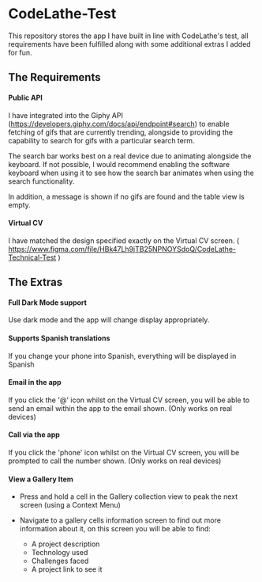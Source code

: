 # CodeLathe-Test


This repository stores the app I have built in line with CodeLathe's test, all requirements have been fulfilled along with some additional extras I added for fun.


## The Requirements

#### Public API

I have integrated into the Giphy API (https://developers.giphy.com/docs/api/endpoint#search) to enable fetching of gifs that are currently trending, alongside to providing the capability to search for gifs with a particular search term.

The search bar works best on a real device due to animating alongside the keyboard. If not possible, I would recommend enabling the software keyboard when using it to see how the search bar animates when using the search functionality.

In addition, a message is shown if no gifs are found and the table view is empty.

#### Virtual CV

I have matched the design specified exactly on the Virtual CV screen. ( https://www.figma.com/file/HBk47Lh9jTB25NPNOYSdoQ/CodeLathe-Technical-Test )


## The Extras

#### Full Dark Mode support

Use dark mode and the app will change display appropriately.

#### Supports Spanish translations

If you change your phone into Spanish, everything will be displayed in Spanish

#### Email in the app

If you click the '@' icon whilst on the Virtual CV screen, you will be able to send an email within the app to the email shown. (Only works on real devices)

#### Call via the app

If you click the 'phone' icon whilst on the Virtual CV screen, you will be prompted to call the number shown. (Only works on real devices)

#### View a Gallery Item

- Press and hold a cell in the Gallery collection view to peak the next screen (using a Context Menu)

- Navigate to a gallery cells information screen to find out more information about it, on this screen you will be able to find:

  - A project description
  - Technology used
  - Challenges faced
  - A project link to see it

